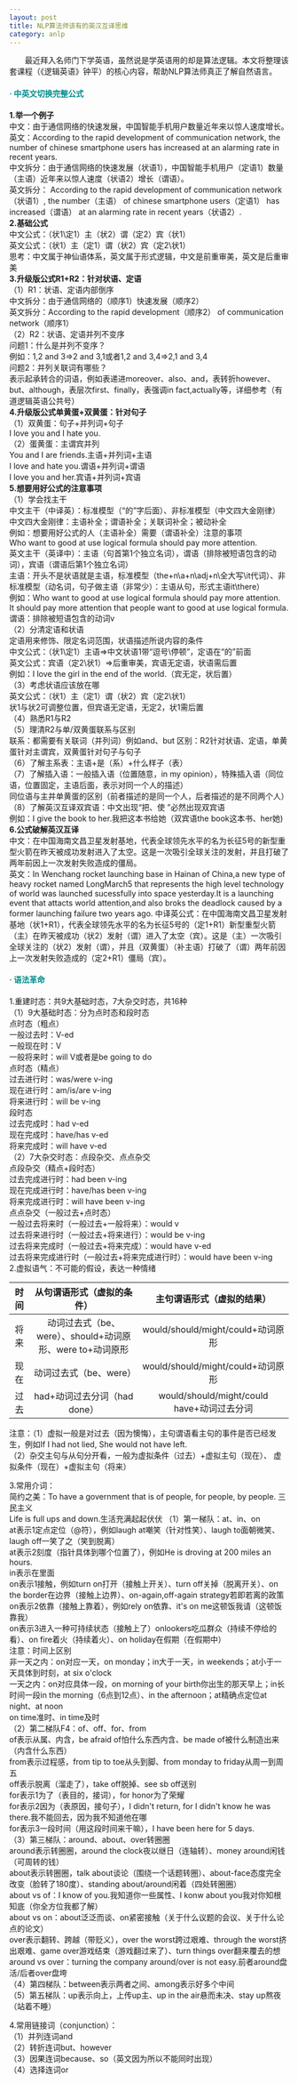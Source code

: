 ```yaml
---
layout: post
title: NLP算法师该有的英汉互译思维
category: anlp
---
```


&emsp;&emsp;最近拜入名师门下学英语，虽然说是学英语用的却是算法逻辑。本文将整理该套课程（《逻辑英语》钟平）的核心内容，帮助NLP算法师真正了解自然语言。          

#### <span style="color:#008B8B;">· 中英文切换完整公式</span>          
**1.举一个例子**        
中文：由于通信网络的快速发展，中国智能手机用户数量近年来以惊人速度增长。           
英文：According to the rapid development of communication network, the number of chinese smartphone users has increased at an alarming rate in recent years.      
中文拆分：由于通信网络的快速发展（状语1），中国智能手机用户（定语1）数量（主语）近年来以惊人速度（状语2）增长（谓语）。      
英文拆分： According to the rapid development of communication network（状语1）, the number（主语） of chinese smartphone users（定语1） has increased（谓语） at an alarming rate in recent years（状语2）.      
**2.基础公式**      
中文公式：（状1\定1）主（状2）谓（定2）宾（状1）           
英文公式：（状1）主（定1）谓（状2）宾（定2\状1）       
思考：中文属于神仙语体系，英文属于形式逻辑，中文是前重审美，英文是后重审美           
**3.升级版公式R1+R2：针对状语、定语**      
（1）R1：状语、定语内部倒序       
中文拆分：由于通信网络的（顺序1）快速发展（顺序2）            
英文拆分：According to the rapid development（顺序2） of communication network（顺序1）      
（2）R2：状语、定语并列不变序        
问题1：什么是并列不变序？       
例如：1,2 and 3=>2 and 3,1或者1,2 and 3,4=>2,1 and 3,4       
问题2：并列关联词有哪些？      
表示起承转合的词语，例如表递进moreover、also、and，表转折however、but、although，表层次first、finally，表强调in fact,actually等，详细参考（有道逻辑英语公共号）      
**4.升级版公式单黄蛋+双黄蛋：针对句子**       
（1）双黄蛋：句子+并列词+句子        
I love you and I hate you.    
（2）蛋黄蛋：主谓宾并列        
You and I are friends.主语+并列词+主语        
I love and hate you.谓语+并列词+谓语       
I love you and her.宾语+并列词+宾语         
**5.想要用好公式的注意事项**         
（1）学会找主干        
中文主干（中译英）：标准模型（“的”字后面）、非标准模型（中文四大金刚律）         
中文四大金刚律：主语补全；谓语补全；关联词补全；被动补全       
例如：想要用好公式的人（主语补全）需要（谓语补全）注意的事项     
Who want to good at use logical formula should pay more attention.    
英文主干（英译中）：主语（句首第1个独立名词），谓语（排除被短语包含的动词），宾语（谓语后第1个独立名词）         
主语：开头不是状语就是主语，标准模型（the+n\a+n\adj+n\全大写\it代词）、非标准模型（动名词，句子做主语（非常少）：主语从句，形式主语it\there）       
例如：Who want to good at use logical formula should pay more attention.           
It should pay more attention that people want to good at use logical formula.    
谓语：排除被短语包含的动词v       
（2）分清定语和状语         
定语用来修饰、限定名词范围，状语描述所说内容的条件        
中文公式：（状1\定1）主语=>中文状语1带“逗号\停顿”，定语在“的”前面      
英文公式：宾语（定2\状1）=>后重审美，宾语无定语，状语需后置        
例如：I love the girl in the end of the world.（宾无定，状后置）     
（3）考虑状语应该放在哪        
英文公式：（状1）主（定1）谓（状2）宾（定2\状1）         
状1与状2可调整位置，但宾语无定语，无定2，状1需后置       
（4）熟悉R1与R2    
（5）理清R2与单/双黄蛋联系与区别       
联系：都需要有关联词（并列词）例如and、but
区别：R2针对状语、定语，单黄蛋针对主谓宾，双黄蛋针对句子与句子         
（6）了解主系表：主语+是（系）+什么样子（表）               
（7）了解插入语：一般插入语（位置随意，in my opinion），特殊插入语（同位语，位置固定，主语后面，表示对同一个人的描述）         
同位语与主并单黄蛋的区别（前者描述的是同一个人，后者描述的是不同两个人）             
（8）了解英汉互译双宾语：中文出现“把、使 ”必然出现双宾语          
例如：I give the book to her.我把这本书给她（双宾语the book这本书、her她)    
**6.公式破解英汉互译**    
中文：在中国海南文昌卫星发射基地，代表全球领先水平的名为长征5号的新型重型火箭在昨天被成功发射进入了太空。这是一次吸引全球关注的发射，并且打破了两年前因上一次发射失败造成的僵局。          
英文：In Wenchang rocket launching base in Hainan of China,a new type of heavy rocket named LongMarch5 that represents the high level technology of world was launched sucessfully into space yesterday.It is a launching event that attacts world attention,and also broks the deadlock caused by a former launching failure two years ago.
中译英公式：在中国海南文昌卫星发射基地（状1+R1），代表全球领先水平的名为长征5号的（定1+R1）新型重型火箭（主）在昨天被成功（状2）发射（谓）进入了太空（宾）。这是（主）一次吸引全球关注的（状2）发射（谓），并且（双黄蛋）（补主语）打破了（谓）两年前因上一次发射失败造成的（定2+R1）僵局（宾）。          

#### <span style="color:#008B8B;">· 语法革命</span>         
1.重建时态：共9大基础时态，7大杂交时态，共16种          
（1）9大基础时态：分为点时态和段时态                 
点时态（粗点）        
一般过去时：V-ed       
一般现在时：V    
一般将来时：will V或者是be going to do         
点时态（精点）      
过去进行时：was/were v-ing      
现在进行时：am/is/are v-ing      
将来进行时：will be v-ing      
段时态        
过去完成时：had v-ed         
现在完成时：have/has v-ed      
将来完成时：will have v-ed       
（2）7大杂交时态：点段杂交、点点杂交         
点段杂交（精点+段时态）        
过去完成进行时：had been v-ing      
现在完成进行时：have/has been v-ing      
将来完成进行时：will have been v-ing      
点点杂交（一般过去+点时态）         
一般过去将来时（一般过去+一般将来）：would v   
过去将来进行时（一般过去+将来进行）：would be v-ing     
过去将来完成时（一般过去+将来完成）：would have v-ed     
过去将来完成进行时（一般过去+将来完成进行时）：would have been v-ing      
2.虚拟语气：不可能的假设，表达一种情绪         

|时间 |从句谓语形式（虚拟的条件）  |主句谓语形式（虚拟的结果） |   
|:----:|:----:|:----:|     
|将来|动词过去式（be、were）、should+动词原形、were to+动词原形|would/should/might/could+动词原形|   
|现在|动词过去式（be、were）|would/should/might/could+动词原形|    
|过去|had+动词过去分词（had done）|would/should/might/could have+动词过去分词|   

注意：（1）虚拟一般是对过去（因为懊悔），主句谓语看主句的事件是否已经发生，例如If I had not lied, She would not have left.       
（2）杂交主句与从句分开看，一般为虚拟条件（过去）+虚拟主句（现在）、  虚拟条件（现在）+虚拟主句（将来）       

3.常用介词：         
简约之美：To have a government that is of people, for people, by people. 三民主义        
Life is full ups and down.生活充满起起伏伏
（1）第一梯队：at、in、on     
at表示1定点定位（@符），例如laugh at嘲笑（针对性笑）、laugh to面朝微笑、laugh off一笑了之（笑到脱离）       
at表示2刻度（指针具体到哪个位置了），例如He is droving at 200 miles an hours.     
in表示在里面      
on表示1接触，例如turn on打开（接触上开关）、turn off关掉（脱离开关）、on the border在边界（接触上边界）、on-again,off-again strategy若即若离的政策           
on表示2依靠（接触上靠着），例如rely on依靠、it's on me这顿饭我请（这顿饭靠我）       
on表示3进入一种可持续状态（接触上了）onlookers吃瓜群众（持续不停给的看）、on fire着火（持续着火）、on holiday在假期（在假期中）      
注意：时间上区别        
非一天之内：on对应一天，on monday；in大于一天，in weekends；at小于一天具体到时刻，at six o'clock      
一天之内：on对应具体一段，on morning of your birth你出生的那天早上；in长时间一段in the morning（6点到12点）、in the afternoon；at精确点定位at night、at noon       
on time准时、in time及时        
（2）第二梯队F4：of、off、for、from    
of表示从属、内含，be afraid of怕什么东西内含、be made of被什么制造出来（内含什么东西）       
from表示过程感，from tip to toe从头到脚、from monday to friday从周一到周五                 
off表示脱离（溜走了），take off脱掉、see sb off送别       
for表示1为了（表目的，接词），for honor为了荣耀            
for表示2因为（表原因，接句子），I didn't return, for I didn't know he was there.我不能回去，因为我不知道他在哪             
for表示3一段时间（用这段时间来干嘛），I have been here for 5 days.      
（3）第三梯队：around、about、over转圈圈        
around表示转圈圈，around the clock夜以继日（连轴转）、money around闲钱（可周转的钱）         
about表示转圈圈，talk about谈论（围绕一个话题转圈）、about-face态度完全改变（脸转了180度）、standing about/around闲着（四处转圈圈）         
about vs of：I know of you.我知道你一些属性、I konw about you我对你知根知底（你全方位我都了解）        
about vs on：about泛泛而谈、on紧密接触（关于什么议题的会议、关于什么论点的论文）      
over表示翻转、跨越（带贬义），over the worst跨过艰难、through the worst挤出艰难、game over游戏结束（游戏翻过来了）、turn things over翻来覆去的想           
around vs over：turning the company around/over is not easy.前者around盘活/后者over盘垮         
（4）第四梯队：between表示两者之间、among表示好多个中间       
（5）第五梯队：up表示向上，上传up主、up in the air悬而未决、stay up熬夜（站着不睡）           
  
4.常用链接词（conjunction）：     
（1）并列连词and         
（2）转折连词but、however             
（3）因果连词because、so（英文因为所以不能同时出现）          
（4）选择连词or         

